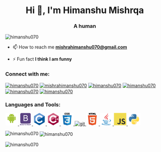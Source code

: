 <h1 align="center">Hi 👋, I'm Himanshu Mishrqa</h1>
<h3 align="center">A human</h3>

<p align="left"> <img src="https://komarev.com/ghpvc/?username=himanshu070&label=Profile%20views&color=0e75b6&style=flat" alt="himanshu070" /> </p>

- 📫 How to reach me **mishrahimanshu070@gmail.com**

- ⚡ Fun fact **I think I am funny**

<h3 align="left">Connect with me:</h3>
<p align="left">
<a href="https://codepen.io/himanshu070" target="blank"><img align="center" src="https://raw.githubusercontent.com/rahuldkjain/github-profile-readme-generator/master/src/images/icons/Social/codepen.svg" alt="himanshu070" height="30" width="40" /></a>
<a href="https://linkedin.com/in/mishrahimanshu070" target="blank"><img align="center" src="https://raw.githubusercontent.com/rahuldkjain/github-profile-readme-generator/master/src/images/icons/Social/linked-in-alt.svg" alt="mishrahimanshu070" height="30" width="40" /></a>
<a href="https://www.codechef.com/users/himanshu070" target="blank"><img align="center" src="https://cdn.jsdelivr.net/npm/simple-icons@3.1.0/icons/codechef.svg" alt="himanshu070" height="30" width="40" /></a>
<a href="https://www.hackerrank.com/himanshu070" target="blank"><img align="center" src="https://raw.githubusercontent.com/rahuldkjain/github-profile-readme-generator/master/src/images/icons/Social/hackerrank.svg" alt="himanshu070" height="30" width="40" /></a>
<a href="https://codeforces.com/profile/himanshu070" target="blank"><img align="center" src="https://cdn.jsdelivr.net/npm/simple-icons@3.0.1/icons/codeforces.svg" alt="himanshu070" height="30" width="40" /></a>
<a href="https://www.leetcode.com/himanshu070" target="blank"><img align="center" src="https://raw.githubusercontent.com/rahuldkjain/github-profile-readme-generator/master/src/images/icons/Social/leet-code.svg" alt="himanshu070" height="30" width="40" /></a>
</p>

<h3 align="left">Languages and Tools:</h3>
<p align="left"> <a href="https://developer.android.com" target="_blank"> <img src="https://raw.githubusercontent.com/devicons/devicon/master/icons/android/android-original-wordmark.svg" alt="android" width="40" height="40"/> </a> <a href="https://getbootstrap.com" target="_blank"> <img src="https://raw.githubusercontent.com/devicons/devicon/master/icons/bootstrap/bootstrap-plain-wordmark.svg" alt="bootstrap" width="40" height="40"/> </a> <a href="https://www.cprogramming.com/" target="_blank"> <img src="https://raw.githubusercontent.com/devicons/devicon/master/icons/c/c-original.svg" alt="c" width="40" height="40"/> </a> <a href="https://www.w3schools.com/cpp/" target="_blank"> <img src="https://raw.githubusercontent.com/devicons/devicon/master/icons/cplusplus/cplusplus-original.svg" alt="cplusplus" width="40" height="40"/> </a> <a href="https://www.w3schools.com/css/" target="_blank"> <img src="https://raw.githubusercontent.com/devicons/devicon/master/icons/css3/css3-original-wordmark.svg" alt="css3" width="40" height="40"/> </a> <a href="https://git-scm.com/" target="_blank"> <img src="https://www.vectorlogo.zone/logos/git-scm/git-scm-icon.svg" alt="git" width="40" height="40"/> </a> <a href="https://www.w3.org/html/" target="_blank"> <img src="https://raw.githubusercontent.com/devicons/devicon/master/icons/html5/html5-original-wordmark.svg" alt="html5" width="40" height="40"/> </a> <a href="https://www.java.com" target="_blank"> <img src="https://raw.githubusercontent.com/devicons/devicon/master/icons/java/java-original.svg" alt="java" width="40" height="40"/> </a> <a href="https://developer.mozilla.org/en-US/docs/Web/JavaScript" target="_blank"> <img src="https://raw.githubusercontent.com/devicons/devicon/master/icons/javascript/javascript-original.svg" alt="javascript" width="40" height="40"/> </a> <a href="https://www.python.org" target="_blank"> <img src="https://raw.githubusercontent.com/devicons/devicon/master/icons/python/python-original.svg" alt="python" width="40" height="40"/> </a> </p>

<p><img align="left" src="https://github-readme-stats.vercel.app/api/top-langs?username=himanshu070&show_icons=true&locale=en&layout=compact" alt="himanshu070" /></p>

<p>&nbsp;<img align="center" src="https://github-readme-stats.vercel.app/api?username=himanshu070&show_icons=true&locale=en" alt="himanshu070" /></p>

<p><img align="center" src="https://github-readme-streak-stats.herokuapp.com/?user=himanshu070&" alt="himanshu070" /></p>
